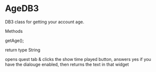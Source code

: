 # AgeDB3
DB3 class for getting your account age.

Methods

getAge();

return type String

opens quest tab & clicks the show time played button, answers yes if you have the dialouge enabled, then returns the text in that widget
